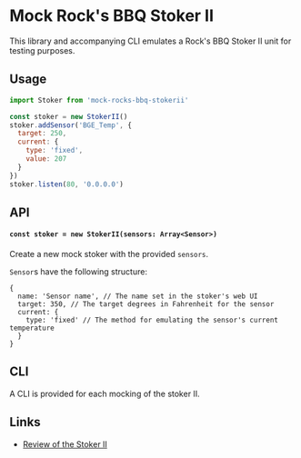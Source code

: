 # Mock Rock's BBQ Stoker II

This library and accompanying CLI emulates a Rock's BBQ Stoker II unit for testing purposes.

## Usage

```javascript
import Stoker from 'mock-rocks-bbq-stokerii'

const stoker = new StokerII()
stoker.addSensor('BGE_Temp', {
  target: 250,
  current: {
    type: 'fixed',
    value: 207
  }
})
stoker.listen(80, '0.0.0.0')
```

## API

#### `const stoker = new StokerII(sensors: Array<Sensor>)`

Create a new mock stoker with the provided `sensors`.

`Sensor`s have the following structure:

```
{
  name: 'Sensor name', // The name set in the stoker's web UI
  target: 350, // The target degrees in Fahrenheit for the sensor
  current: {
    type: 'fixed' // The method for emulating the sensor's current temperature
  }
}
```

## CLI

A CLI is provided for each mocking of the stoker II.

## Links

- [Review of the Stoker II](https://amazingribs.com/thermometers/rocks-bar-b-que-stoker-ii/)
